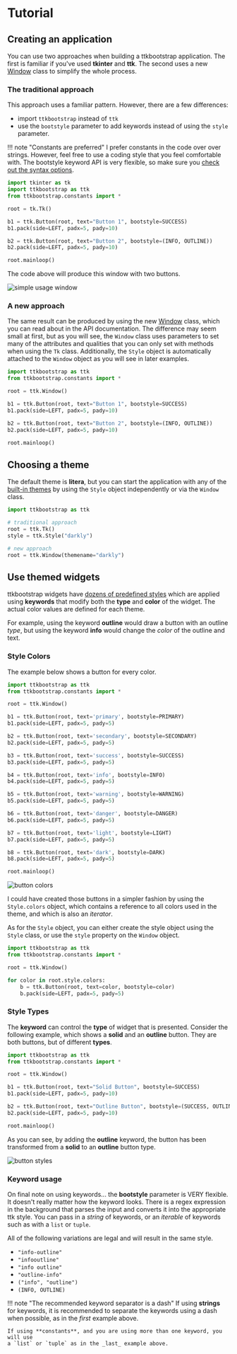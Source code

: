 # Tutorial

## Creating an application

You can use two approaches when building a ttkbootstrap application. The first 
is familiar if you've used **tkinter** and **ttk**. The second uses a new 
[Window](../api/window/window.md) class to simplify the whole process.

### The traditional approach

This approach uses a familiar pattern. However, there are a few differences:

- import `ttkbootstrap` instead of `ttk`
- use the `bootstyle` parameter to add keywords instead of using the `style` parameter.

!!! note "Constants are preferred"
    I prefer constants in the code over over strings. However, feel free to 
    use a coding style that you feel comfortable with. The bootstyle keyword 
    API is very flexible, so make sure you [check out the syntax options](#keyword-usage).

```python
import tkinter as tk
import ttkbootstrap as ttk
from ttkbootstrap.constants import *

root = tk.Tk()

b1 = ttk.Button(root, text="Button 1", bootstyle=SUCCESS)
b1.pack(side=LEFT, padx=5, pady=10)

b2 = ttk.Button(root, text="Button 2", bootstyle=(INFO, OUTLINE))
b2.pack(side=LEFT, padx=5, pady=10)

root.mainloop()
```

The code above will produce this window with two buttons.

![simple usage window](../assets/tutorial/simple-usage.png)

### A new approach

The same result can be produced by using the new [Window](../api/window/window.md) 
class, which you can read about in the API documentation. The difference may 
seem small at first, but as you will see, the `Window` class uses parameters to 
set many of the attributes and qualities that you can only set with methods
when using the `Tk` class. Additionally, the `Style` object is 
automatically attached to the `Window` object as you will see in later 
examples.

```python
import ttkbootstrap as ttk
from ttkbootstrap.constants import *

root = ttk.Window()

b1 = ttk.Button(root, text="Button 1", bootstyle=SUCCESS)
b1.pack(side=LEFT, padx=5, pady=10)

b2 = ttk.Button(root, text="Button 2", bootstyle=(INFO, OUTLINE))
b2.pack(side=LEFT, padx=5, pady=10)

root.mainloop()
```

## Choosing a theme

The default theme is **litera**, but you can start the application with any of 
the [built-in themes](../themes/index.md) by using the `Style` object 
independently or via the `Window` class.

```python
import ttkbootstrap as ttk

# traditional approach
root = ttk.Tk()
style = ttk.Style("darkly")

# new approach
root = ttk.Window(themename="darkly")
```

## Use themed widgets

ttkbootstrap widgets have [dozens of predefined styles](../styleguide/index.md) 
which are applied using **keywords** that modify both the **type** and **color** 
of the widget. The actual color values are defined for each theme.

For example, using the keyword **outline** would draw a button with an outline 
_type_, but using the keyword **info** would change the _color_ of the outline
and text.

### Style Colors
The example below shows a button for every color.

```python
import ttkbootstrap as ttk
from ttkbootstrap.constants import *

root = ttk.Window()

b1 = ttk.Button(root, text='primary', bootstyle=PRIMARY)
b1.pack(side=LEFT, padx=5, pady=5)

b2 = ttk.Button(root, text='secondary', bootstyle=SECONDARY)
b2.pack(side=LEFT, padx=5, pady=5)

b3 = ttk.Button(root, text='success', bootstyle=SUCCESS)
b3.pack(side=LEFT, padx=5, pady=5)

b4 = ttk.Button(root, text='info', bootstyle=INFO)
b4.pack(side=LEFT, padx=5, pady=5)

b5 = ttk.Button(root, text='warning', bootstyle=WARNING)
b5.pack(side=LEFT, padx=5, pady=5)

b6 = ttk.Button(root, text='danger', bootstyle=DANGER)
b6.pack(side=LEFT, padx=5, pady=5)

b7 = ttk.Button(root, text='light', bootstyle=LIGHT)
b7.pack(side=LEFT, padx=5, pady=5)

b8 = ttk.Button(root, text='dark', bootstyle=DARK)
b8.pack(side=LEFT, padx=5, pady=5)

root.mainloop()
```

![button colors](../assets/tutorial/button-colors.png)

I could have created those buttons in a simpler fashion by using the 
`Style.colors` object, which contains a reference to all colors used in the 
theme, and which is also an _iterator_. 

As for the `Style` object, you can either create the style object using the 
`Style` class, or use the `style` property on the `Window` object.

```python
import ttkbootstrap as ttk
from ttkbootstrap.constants import *

root = ttk.Window()

for color in root.style.colors:
    b = ttk.Button(root, text=color, bootstyle=color)
    b.pack(side=LEFT, padx=5, pady=5)
```

### Style Types

The **keyword** can control the **type** of widget that is presented. Consider 
the following example, which shows a **solid** and an **outline** button. They
are both buttons, but of different **types**.

```python
import ttkbootstrap as ttk
from ttkbootstrap.constants import *

root = ttk.Window()

b1 = ttk.Button(root, text="Solid Button", bootstyle=SUCCESS)
b1.pack(side=LEFT, padx=5, pady=10)

b2 = ttk.Button(root, text="Outline Button", bootstyle=(SUCCESS, OUTLINE))
b2.pack(side=LEFT, padx=5, pady=10)

root.mainloop()
```
As you can see, by adding the **outline** keyword, the button has been
transformed from a **solid** to an **outline** button type.

![button styles](../assets/tutorial/solid-outline-button-styles.png)

### Keyword usage

On final note on using keywords... the **bootstyle** parameter is VERY flexible. 
It doesn't really matter how the keyword looks. There is a regex expression in 
the background that parses the input and converts it into the appropriate ttk 
style. You can pass in a _string_ of keywords, or an _iterable_ of keywords
such as with a `list` or `tuple`.

All of the following variations are legal and will result in the same style.

* `"info-outline"`
* `"infooutline"`
* `"info outline"`
* `"outline-info"`
* `("info", "outline")`
* `(INFO, OUTLINE)`

!!! note "The recommended keyword separator is a dash"
    If using **strings** for keywords, it is recommended to separate the 
    keywords using a dash when possible, as in the _first_ example above. 
    
    If using **constants**, and you are using more than one keyword, you will use 
    a `list` or `tuple` as in the _last_ example above.